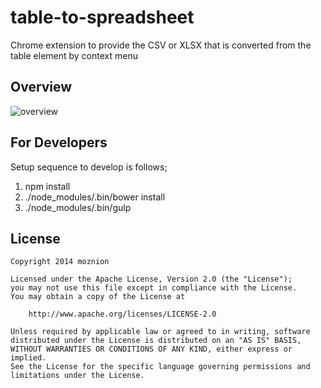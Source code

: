 table-to-spreadsheet
====================

Chrome extension to provide the CSV or XLSX that is converted from the table element by context menu

Overview
--------

![overview](https://dl.dropboxusercontent.com/u/14832699/crx-table-to-spreadsheet/overview.png)

For Developers
--------------

Setup sequence to develop is follows;

1. npm install
2. ./node\_modules/.bin/bower install
3. ./node\_modules/.bin/gulp

License
-------

```
Copyright 2014 moznion

Licensed under the Apache License, Version 2.0 (the "License");
you may not use this file except in compliance with the License.
You may obtain a copy of the License at

    http://www.apache.org/licenses/LICENSE-2.0

Unless required by applicable law or agreed to in writing, software
distributed under the License is distributed on an "AS IS" BASIS,
WITHOUT WARRANTIES OR CONDITIONS OF ANY KIND, either express or implied.
See the License for the specific language governing permissions and
limitations under the License.
```

